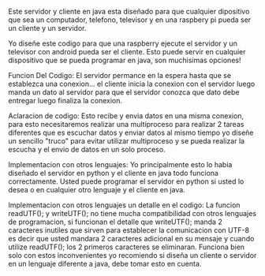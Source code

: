 Este servidor y cliente en java esta diseñado para que cualquier dipositivo que sea un computador, telefono, televisor y en una raspbery pi pueda ser un cliente y un servidor.

Yo diseñe este codigo para que una raspberry ejecute el servidor y un televisor con android pueda ser el cliente. Esto puede servir en cualquier dispositivo que se pueda programar en java, son muchisimas opciones!

Funcion Del Codigo: El servidor permance en la espera hasta que se establezca una conexion... el cliente inicia la conexion con el servidor luego manda un dato al servidor para que el servidor conozca que dato debe entregar luego finaliza la conexion.

Aclaracion de codigo: Esto recibe y envia datos en una misma conexion, para esto necesitaremos realizar una multiproceso para realizar 2 tareas diferentes que es escuchar datos y enviar datos al mismo tiempo yo diseñe un sencillo "truco" para evitar utilizar multiproceso y se pueda realizar la escucha y el envio de datos en un solo proceso.

Implementacion con otros lenguajes: Yo principalmente esto lo habia diseñado el servidor en python y el cliente en java todo funciona correctamente. Usted puede programar el servidor en python si usted lo desea o en cualquier otro lenguaje y el cliente en java.

Implementacion con otros lenguajes un detalle en el codigo:
La funcion readUTF(); y writeUTF(); no tiene mucha compatibilidad con otros lenguajes de programacion, si funcionan el detalle que writeUTF(); manda 2 caracteres inutiles que sirven para establecer la comunicacion con UTF-8 es decir que usted mandara 2 caracteres adicional en su mensaje y cuando utilize readUTF(); los 2 primeros caracteres se eliminaran. Funciona bien solo con estos inconvenientes yo recomiendo si diseña un cliente o servidor en un lenguaje diferente a java, debe tomar esto en cuenta.

